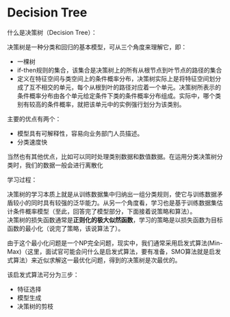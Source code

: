 # Decision Tree

什么是决策树（Decision Tree）：

决策树是一种分类和回归的基本模型，可从三个角度来理解它，即：

* 一棵树
* if-then规则的集合，该集合是决策树上的所有从根节点到叶节点的路径的集合
* 定义在特征空间与类空间上的条件概率分布，决策树实际上是将特征空间划分成了互不相交的单元，每个从根到叶的路径对应着一个单元。决策树所表示的条件概率分布由各个单元给定条件下类的条件概率分布组成。实际中，哪个类别有较高的条件概率，就把该单元中的实例强行划分为该类别。

主要的优点有两个：

* 模型具有可解释性，容易向业务部门人员描述。
* 分类速度快

当然也有其他优点，比如可以同时处理类别数据和数值数据。在运用分类决策树分类时，我们的数据一般会进行离散化

学习过程：

决策树的学习本质上就是从训练数据集中归纳出一组分类规则，使它与训练数据矛盾较小的同时具有较强的泛华能力。从另一个角度看，学习也是基于训练数据集估计条件概率模型（至此，回答完了模型部分，下面接着说策略和算法）。  
 决策树的损失函数通常是**正则化的极大似然函数**，学习的策略是以损失函数为目标函数的最小化（说完了策略，该说算法了）。

由于这个最小化问题是一个NP完全问题，现实中，我们通常采用启发式算法\(Min-Max\)（这里，面试官可能会问什么是启发式算法，要有准备，SMO算法就是启发式算法）来近似求解这一最优化问题，得到的决策树是次最优的。

该启发式算法可分为三步：

* 特征选择
* 模型生成
* 决策树的剪枝



